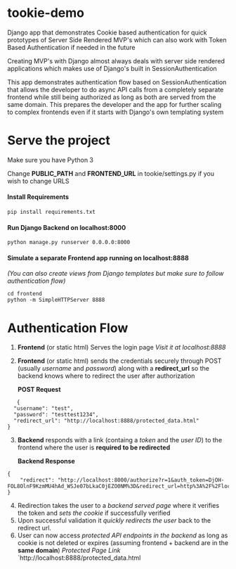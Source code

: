 # tookie-demo
Django app that demonstrates Cookie based authentication for quick prototypes of Server Side Rendered MVP's which can also work with Token Based Authentication if needed in the future

Creating MVP's with Django almost always deals with server side rendered applications which makes use of Django's built in SessionAuthentication

This app demonstrates authentication flow based on SessionAuthentication that allows the developer to do async API calls from a completely separate frontend while still being authorized as long as both are served from the same domain.
This prepares the developer and the app for further scaling to complex frontends even if it starts with Django's own templating system


Serve the project
====

Make sure you have Python 3

Change **PUBLIC_PATH** and **FRONTEND_URL** in tookie/settings.py if you wish to change URLS

#### Install Requirements

`pip install requirements.txt`

#### Run Django Backend on localhost:8000
`python manage.py runserver 0.0.0.0:8000`

#### Simulate a separate Frontend app running on localhost:8888
*(You can also create views from Django templates but make sure to follow authentication flow)*
```
cd frontend
python -m SimpleHTTPServer 8888
```



Authentication Flow
====
1. **Frontend** (or static html) Serves the login page
    *Visit it at localhost:8888*


2. **Frontend** (or static html) sends the credentials securely through POST (usually *username* and *password*) along with a **redirect_url** so the backend knows where to redirect the user after authorization

    **POST Request**

```
   {
  "username": "test",
  "password": "testtest1234",
  "redirect_url": "http://localhost:8888/protected_data.html"
}
```
3. **Backend** responds with a link (containg a *token* and the *user ID*) to the frontend where the user is **required to be redirected**

    **Backend Response**
```
{
    "redirect": "http://localhost:8000/authorize?r=1&auth_token=DjOH-FOL8OlnF9KzmMU4hAd_WSJe07bLkaC0jEZO0NM%3D&redirect_url=http%3A%2F%2Flocalhost%3A8000%2Fprotected_data.html"
}
```

4. Redirection takes the user to a *backend served page* where it verifies the token and *sets the cookie* if successfully verified
5. Upon successful validation it *quickly redirects the user* back to the redirect url.
6. User can now access *protected API endpoints in the backend* as long as cookie is not deleted or expires (assuming frontend + backend are in the **same domain**)
    *Protected Page Link*
    `http://localhost:8888/protected_data.html
